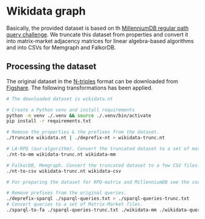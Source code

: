 # Wikidata graph

Basically, the provided dataset is based on th [MillenniumDB regular path query challenge](https://github.com/MillenniumDB/path-query-challenge). We truncate this dataset from properties and convert it into matrix-market adjacency matrices for linear algebra-based algorithms and into CSVs for Memgraph and FalkorDB.

## Processing the dataset

The original dataset in the [N-triples](https://www.w3.org/TR/n-triples/) format can be downloaded from [Figshare](https://figshare.com/s/50b7544ad6b1f51de060). The following transformations has been applied.

```bash
# The downloaded dataset is wikidata.nt

# Create a Python venv and install requirements
python -m venv ./.venv && source ./.venv/bin/activate
pip install -r requirements.txt

# Remove the properties & the prefixes from the dataset.
./truncate wikidata.nt | ./deprefix-nt > wikidata-trunc.nt

# LA-RPQ (our-algorithm). Convert the truncated dataset to a set of matrix-market files.
./nt-to-mm wikidata-trunc.nt wikidata-mm

# FalkorDB, Memgraph. Convert the truncated dataset to a few CSV files.
./nt-to-csv wikidata-trunc.nt wikidata-csv

# For preparing the dataset for RPQ-matrix and MillenniumDB see the corresponding Databases dir.

# Remove prefixes from the original queries.
./deprefix-sparql ./sparql-queries.txt > ./sparql-queries-trunc.txt
# Convert queries to a set of Matrix-Market files.
./sparql-to-fa ./sparql-queries-trunc.txt ./wikidata-mm ./wikidata-queries
```


